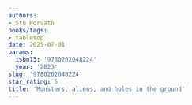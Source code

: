 ```yaml
---
authors:
- Stu Horvath
books/tags:
- tabletop
date: 2025-07-01
params:
  isbn13: '9780262048224'
  year: '2023'
slug: '9780262048224'
star_rating: 5
title: 'Monsters, aliens, and holes in the ground'
---
```



<!--more-->